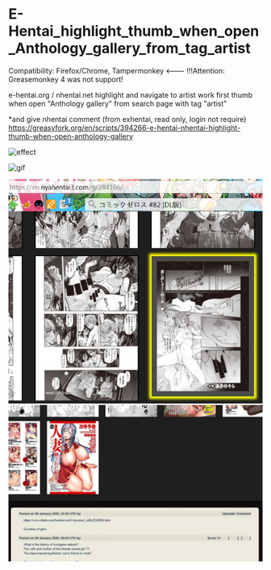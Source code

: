 # E-Hentai_highlight_thumb_when_open_Anthology_gallery_from_tag_artist

Compatibility:
Firefox/Chrome,
Tampermonkey <--- !!!Attention: Greasemonkey 4 was not support!

e-hentai.org / nhentai.net highlight and navigate to artist work first thumb when open "Anthology gallery" from search page with tag "artist"

*and give nhentai comment (from exhentai, read only, login not require) 
https://greasyfork.org/en/scripts/394266-e-hentai-nhentai-highlight-thumb-when-open-anthology-gallery

![effect](https://github.com/zhuzemin/E-Hentai_highlight_thumb_when_open_Anthology_gallery_from_tag_artist/raw/master/Screenshot-2019-12-27.jpg)

![gif](https://github.com/zhuzemin/E-Hentai_highlight_thumb_when_open_Anthology_gallery_from_tag_artist/raw/master/ezgif.com-resize.gif)

![effect](https://github.com/zhuzemin/E-Hentai_highlight_thumb_when_open_Anthology_gallery_from_tag_artist/raw/master/2020-02-12_232821.jpg)
![effect](https://github.com/zhuzemin/E-Hentai_highlight_thumb_when_open_Anthology_gallery_from_tag_artist/raw/master/Screenshot-2020-1-10.jpg)
